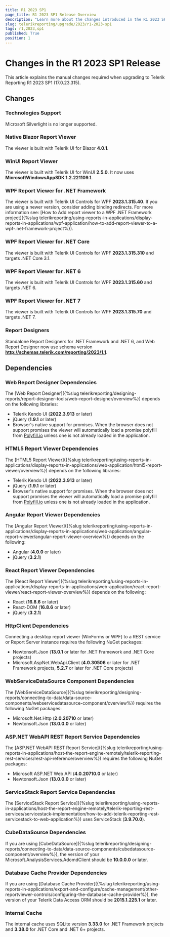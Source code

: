 ```yaml
---
title: R1 2023 SP1
page_title: R1 2023 SP1 Release Overview
description: "Learn more about the changes introduced in the R1 2023 SP1 Telerik Reporting release, as well as the required dependencies to use each product."
slug: telerikreporting/upgrade/2023/r1-2023-sp1
tags: r1,2023,sp1
published: True
position: 1
---
```


# Changes in the R1 2023 SP1 Release

This article explains the manual changes required when upgrading to Telerik Reporting R1 2023 SP1 (17.0.23.315).

## Changes

### Technologies Support

Microsoft Silverlight is no longer supported.

### Native Blazor Report Viewer

The viewer is built with Telerik UI for Blazor __4.0.1__.

### WinUI Report Viewer

The viewer is built with Telerik UI for WinUI __2.5.0__. It now uses __MicrosoftWindowsAppSDK 1.2.221109.1__.

### WPF Report Viewer for .NET Framework

The viewer is built with Telerik UI Controls for WPF __2023.1.315.40__. If you are using a newer version, consider adding binding redirects. For more information see: [How to Add report viewer to a WPF .NET Framework project]({%slug telerikreporting/using-reports-in-applications/display-reports-in-applications/wpf-application/how-to-add-report-viewer-to-a-wpf-.net-framework-project%}).

### WPF Report Viewer for .NET Core

The viewer is built with Telerik UI Controls for WPF __2023.1.315.310__ and targets .NET Core 3.1.

### WPF Report Viewer for .NET 6

The viewer is built with Telerik UI Controls for WPF __2023.1.315.60__ and targets .NET 6.

### WPF Report Viewer for .NET 7

The viewer is built with Telerik UI Controls for WPF __2023.1.315.70__ and targets .NET 7.

### Report Designers

Standalone Report Designers for .NET Framework and .NET 6, and Web Report Designer now use schema version __http://schemas.telerik.com/reporting/2023/1.1__.

## Dependencies

### Web Report Designer Dependencies

The [Web Report Designer]({%slug telerikreporting/designing-reports/report-designer-tools/web-report-designer/overview%}) depends on the following libraries:

* Telerik Kendo UI (__2022.3.913__ or later)
* jQuery (__1.9.1__ or later)
* Browser's native support for promises. When the browser does not support promises the viewer will automatically load a promise polyfill from  [Polyfill.io](https://polyfill.io)  unless one is not already loaded in the application.

### HTML5 Report Viewer Dependencies

The [HTML5 Report Viewer]({%slug telerikreporting/using-reports-in-applications/display-reports-in-applications/web-application/html5-report-viewer/overview%}) depends on the following libraries: 

* Telerik Kendo UI (__2022.3.913__ or later)
* jQuery (__1.9.1__ or later)
* Browser's native support for promises. When the browser does not support promises the viewer will automatically load a promise polyfill from  [Polyfill.io](https://polyfill.io)  unless one is not already loaded in the application.

### Angular Report Viewer Dependencies

The [Angular Report Viewer]({%slug telerikreporting/using-reports-in-applications/display-reports-in-applications/web-application/angular-report-viewer/angular-report-viewer-overview%}) depends on the following: 

* Angular (__4.0.0__ or later)
* jQuery (__3.2.1__)

### React Report Viewer Dependencies

The [React Report Viewer]({%slug telerikreporting/using-reports-in-applications/display-reports-in-applications/web-application/react-report-viewer/react-report-viewer-overview%}) depends on the following: 

* React (__16.8.6__ or later)
* React-DOM (__16.8.6__ or later)
* jQuery (__3.2.1__) 

### HttpClient Dependencies

Connecting a desktop report viewer (WinForms or WPF) to a REST service or Report Server instance requires the following NuGet packages:

* Newtonsoft.Json (__13.0.1__ or later for .NET Framework and .NET Core projects)
* Microsoft.AspNet.WebApi.Client (__4.0.30506__ or later for .NET Framework projects, __5.2.7__ or later for .NET Core projects)

### WebServiceDataSource Component Dependencies

The [WebServiceDataSource]({%slug telerikreporting/designing-reports/connecting-to-data/data-source-components/webservicedatasource-component/overview%}) requires the following NuGet packages:

* Microsoft.Net.Http (__2.0.20710__ or later)
* Newtonsoft.Json (__13.0.0.0__ or later)

### ASP.NET WebAPI REST Report Service Dependencies

The [ASP.NET WebAPI REST Report Service]({%slug telerikreporting/using-reports-in-applications/host-the-report-engine-remotely/telerik-reporting-rest-services/rest-api-reference/overview%}) requires the following NuGet packages: 

* Microsoft ASP.NET Web API (__4.0.20710.0__ or later)
* Newtonsoft.Json (__13.0.0.0__ or later)

### ServiceStack Report Service Dependencies

The [ServiceStack Report Service]({%slug telerikreporting/using-reports-in-applications/host-the-report-engine-remotely/telerik-reporting-rest-services/servicestack-implementation/how-to-add-telerik-reporting-rest-servicestack-to-web-application%}) uses ServiceStack (__3.9.70.0__).

### CubeDataSource Dependencies

If you are using [CubeDataSource]({%slug telerikreporting/designing-reports/connecting-to-data/data-source-components/cubedatasource-component/overview%}), the version of your Microsoft.AnalysisServices.AdomdClient should be __10.0.0.0__ or later.

### Database Cache Provider Dependencies

If you are using [Database Cache Provider]({%slug telerikreporting/using-reports-in-applications/export-and-configure/cache-management/other-reportviewer-controls/configuring-the-database-cache-provider%}), the version of your Telerik Data Access ORM should be __2015.1.225.1__ or later.

### Internal Cache

The internal cache uses SQLite version __3.33.0__ for .NET Framework projects and __3.38.0__ for .NET Core and .NET 6+ projects.
